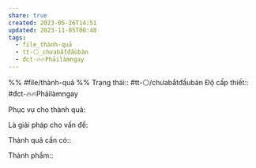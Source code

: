 ```yaml
---
share: true
created: 2023-05-26T14:51
updated: 2023-11-05T00:48
tags:
  - file_thành-quả
  - tt-⚪_chưabắtđầubàn
  - đct-🔥🔥Phảilàmngay
---
```


%%
#file/thành-quả
%%
Trạng thái:: #tt-⚪/chưabắtđầubàn
Độ cấp thiết:: #đct-🔥🔥Phảilàmngay

Phục vụ cho thành quả:


Là giải pháp cho vấn đề:


Thành quả cần có:: 

Thành phẩm::
